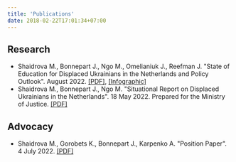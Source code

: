 ```yaml
---
title: 'Publications'
date: 2018-02-22T17:01:34+07:00
---
```



## Research

* Shaidrova M., Bonnepart J., Ngo M., Omelianiuk J., Reefman J. "State of Education for Displaced Ukrainians in the Netherlands and Policy Outlook". August 2022. [\[PDF\]](https://drive.google.com/file/d/1AjRW-57zT_sFKigfoMs_qSUnUSH-qvYr/view), [\[Infographic\]](publications/dashboard.pdf)
* Shaidrova M., Bonnepart J., Ngo M. "Situational Report on Displaced Ukrainians in the Netherlands". 18 May 2022. Prepared for the Ministry of Justice. [\[PDF\]](https://drive.google.com/file/d/1EpbxvFHHn2tNomLYQ389yh3QQjL_F3BG/view?usp=share_link)

## Advocacy

* Shaidrova M., Gorobets K., Bonnepart J., Karpenko A. "Position Paper". 4 July 2022. [\[PDF\]](publications/Position-paper-DPU-1.pdf)